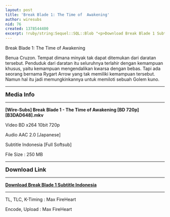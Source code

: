 ```yaml
---
layout: post
title: 'Break Blade 1: The Time of  Awakening'
author: wiresubs
nid: 76
created: 1378544400
excerpt: !ruby/string:Sequel::SQL::Blob "<p>Download Break Blade 1 Subtitle Indonesia</p>\r\n"
---
```

<p class="rtecenter">Break Blade 1: The Time of Awakening</p>

<p class="rtejustify">Benua Cruzon. Tempat dimana minyak tak dapat ditemukan dari daratan tersebut.&nbsp;Penduduk dari daratan itu seluruhnya terlahir dengan kemampuan khusus,&nbsp;yaitu kemampuan mengendalikan kwarsa dengan bebas. Tapi ada seorang bernama Rygart Arrow yang tak memiliki kemampuan tersebut. Namun hal itu jadi memungkinkannya untuk memiloti sebuah Golem kuno.</p>

<hr />
<p class="rtecenter"><strong><span style="font-size:18px">Media Info</span></strong></p>

<hr />
<p class="rtecenter"><strong>[Wire-Subs] Break Blade 1 - The Time of Awakening [BD 720p][B3DAD648].mkv</strong></p>

<p class="rtecenter">Video BD x264 10bit 720p<br />
Audio AAC 2.0 [Japanese]<br />
Subtitle Indonesia [Full Softsub]<br />
File Size : 250&nbsp;MB</p>

<hr />
<p class="rtecenter"><span style="font-size:18px"><strong>Download Link</strong></span></p>

<hr />
<p class="rtecenter"><strong><a href="http://go.wire-subs.com/break_blade_movie" target="_blank">Download Break Blade 1 Subtitle Indonesia</a></strong></p>

<hr />
<p class="rtecenter">TL, TLC, K-Timing : Max FireHeart<br />
Encode, Upload : Max FireHeart</p>
